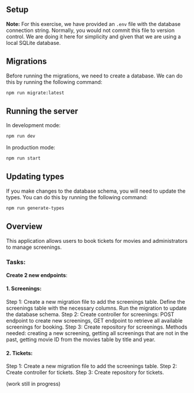 ## Setup

**Note:** For this exercise, we have provided an `.env` file with the database connection string. Normally, you would not commit this file to version control. We are doing it here for simplicity and given that we are using a local SQLite database.

## Migrations

Before running the migrations, we need to create a database. We can do this by running the following command:

```bash
npm run migrate:latest
```

## Running the server

In development mode:

```bash
npm run dev
```

In production mode:

```bash
npm run start
```

## Updating types

If you make changes to the database schema, you will need to update the types. You can do this by running the following command:

```bash
npm run generate-types
```

## Overview

This application allows users to book tickets for movies and administrators to manage screenings.

### Tasks:
**Create 2 new endpoints**:

#### 1. Screenings:

Step 1: Create a new migration file to add the screenings table. Define the screenings table with the necessary columns. Run the migration to update the database schema.
Step 2: Create controller for screenings: POST endpoint to create new screenings, GET endpoint to retrieve all available screenings for booking.
Step 3: Create repository for screenings. Methods needed: creating a new screening, getting all screenings that are not in the past, getting movie ID from the movies table by title and year.



#### 2. Tickets:

Step 1: Create a new migration file to add the screenings table.
Step 2: Create controller for tickets.
Step 3: Create repository for tickets.


(work still in progress)